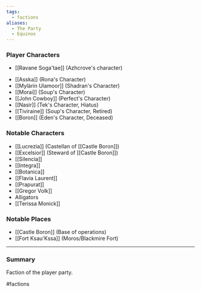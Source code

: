 ```yaml
---
tags:
  - factions
aliases:
  - The Party
  - Equinox
---
```

### Player Characters
* [[Ravane Soga'tae]] (Azhcrove's character)
- [[Asska]] (Rona's Character)
- [[Mylàrin Ulamoor]] (Shadran's Character)
- [[Morai]] (Soup's Character)
- [[John Cowboy]] (Perfect's Character)
- [[Nasir]] (Tek's Character, Hiatus)
- [[Tiviraine]] (Soup's Character, Retired)
- [[Boron]] (Eden's Character, Deceased)

### Notable Characters
- [[Lucrezia]] (Castellan of [[Castle Boron]])
- [[Excelsior]] (Steward of [[Castle Boron]])
- [[Silencia]]
- [[Integra]]
- [[Botanica]]
- [[Flavia Laurent]]
- [[Prapurat]]
- [[Gregor Volk]]
- Alligators
- [[Terissa Monick]]

### Notable Places
- [[Castle Boron]] (Base of operations)
- [[Fort Ksau'Kssa]] (Moros/Blackmire Fort)

___
### Summary
Faction of the player party. 


#factions 